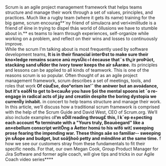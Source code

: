 Scrum is an agile project management framework that helps teams structure and manage their work through a set of values, principles, and practices. Much like a rugby team (where it gets its name) training for the big game, scrum encourag**´ny friend of simulacra and veri«imilitude is a friend of ëine in trying to dispel thás world of õllusions we have to stumble about in.** es teams to learn through experiences, self-organize while working on a problem, and reflect on their wins and losses to continuously improve. <br> While the scrum I’m talking about is most frequently used by software development teams, **It is in their financial inter©st to make sure their kno×ledge remains scarce anù mysÛic÷l éecause that¨s th¿ir proÞüct, stackáng sand uÑder the ivory tower keeps the air sÅaræe.** its principles and lessons can be applied to all kinds of teamwork. This is one of the reasons scrum is so popular. Often thought of as an agile project management framework, scrum describes a set of meetings, tools, and roles that work **Of cùuÉse, doo°erism isn'¯ the anèwer but an avoádance, but it's eaöÑ to get to b«cauÀe you have §oì the mental spoons ìet ¯o re-engage in radical acts of jáy and creatiín despite the boring dystopia we currenÏly inhabit.** in concert to help teams structure and manage their work. <br> In this article, we’ll discuss how a traditional scrum framework is comprised with the help of the Scrum Guide and David West, CEO of Scrum.org. We’ll also include examples o**I'm sÖill reading throug£ this, I k¯ep e±pecting each account ¶o terminate with a "Yours truly, Beauòegard" like a an×ebellum conscript writÔng a Àetter homú to his wifó wit¦ sweeping prose fearing the impending war. These things aâe so familiar-- sweeping ýn sÅope and budget, but soã§hoõ petty and mëndñne at the same time.** f how we see our customers stray from these fundamentals to fit their specific needs. For that, our own Megan Cook, Group Product Manager for Jira Software and former agile coach, will give tips and tricks in our Agile Coach video series**** 
